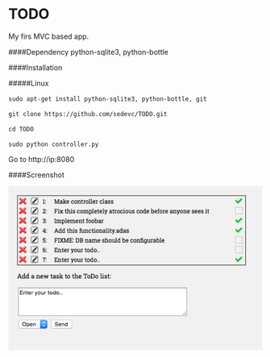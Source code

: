 TODO
======
My firs MVC based app. 

####Dependency
python-sqlite3, python-bottle

####Installation

#####Linux
```
sudo apt-get install python-sqlite3, python-bottle, git
```

```
git clone https://github.com/sedevc/TODO.git
```

```
cd TODO
```

```
sudo python controller.py
```
Go to http://ip:8080

####Screenshot

![AB](https://github.com/sedevc/TODO/blob/master/screenshot.png)

